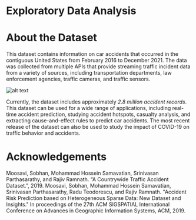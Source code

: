 # Exploratory Data Analysis  
# About the Dataset
This dataset contains information on car accidents that occurred in the contiguous United States from February 2016 to December 2021. The data was collected from multiple APIs that provide streaming traffic incident data from a variety of sources, including transportation departments, law enforcement agencies, traffic cameras, and traffic sensors.

![alt text](https://github.com/yasmina-99/Exploratory_data_analysis/blob/branch/6889A4D2-D9F9-4304-9B55-ED3F4100029E_1_201_a.jpeg)



Currently, the dataset includes approximately *2.8 million accident records*. This dataset can be used for a wide range of applications, including real-time accident prediction, studying accident hotspots, casualty analysis, and extracting cause-and-effect rules to predict car accidents. The most recent release of the dataset can also be used to study the impact of COVID-19 on traffic behavior and accidents.


# Acknowledgements

Moosavi, Sobhan, Mohammad Hossein Samavatian, Srinivasan Parthasarathy, and Rajiv Ramnath. “A Countrywide Traffic Accident Dataset.”, 2019.
Moosavi, Sobhan, Mohammad Hossein Samavatian, Srinivasan Parthasarathy, Radu Teodorescu, and Rajiv Ramnath. "Accident Risk Prediction based on Heterogeneous Sparse Data: New Dataset and Insights." In proceedings of the 27th ACM SIGSPATIAL International Conference on Advances in Geographic Information Systems, ACM, 2019.


